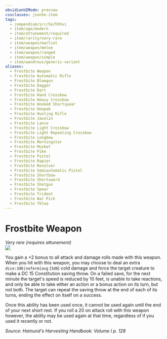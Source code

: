 ```yaml
---
obsidianUIMode: preview
cssclasses: json5e-item
tags:
  - compendium/src/5e/hhhvi
  - item/age/modern
  - item/attunement/required
  - item/rarity/very-rare
  - item/weapon/martial
  - item/weapon/melee
  - item/weapon/ranged
  - item/weapon/simple
  - item/wondrous/generic-variant
aliases:
  - Frostbite Weapon
  - Frostbite Automatic Rifle
  - Frostbite Blowgun
  - Frostbite Dagger
  - Frostbite Dart
  - Frostbite Hand Crossbow
  - Frostbite Heavy Crossbow
  - Frostbite Hooked Shortspear
  - Frostbite Hoopak
  - Frostbite Hunting Rifle
  - Frostbite Javelin
  - Frostbite Lance
  - Frostbite Light Crossbow
  - Frostbite Light Repeating Crossbow
  - Frostbite Longbow
  - Frostbite Morningstar
  - Frostbite Musket
  - Frostbite Pike
  - Frostbite Pistol
  - Frostbite Rapier
  - Frostbite Revolver
  - Frostbite Semiautomatic Pistol
  - Frostbite Shortbow
  - Frostbite Shortsword
  - Frostbite Shotgun
  - Frostbite Spear
  - Frostbite Trident
  - Frostbite War Pick
  - Frostbite Yklwa
---
```

# Frostbite Weapon
*Very rare (requires attunement)*  
![](https://raw.githubusercontent.com/TheGiddyLimit/homebrew/master/_img/HHH/HHHVI/FrostbiteWeapon.webp#right)  


You gain a +2 bonus to all attack and damage rolls made with this weapon. When you hit with this weapon, you may choose to deal an extra `dice:3d6|noform|avg` (`3d6`) cold damage and force the target creature to make a DC 15 Constitution saving throw. On a failed save, for the next minute the target's speed is reduced by 10 feet, is unable to take reactions, and only be able to take either an action or a bonus action on its turn, but not both. The target can repeat the saving throw at the end of each of its turns, ending the effect on itself on a success.

Once this ability has been used once, it cannot be used again until the end of your next short rest. If you roll a 20 on attack roll with this weapon however, the ability may be used again at that time, regardless of if you used it recently or not.

*Source: Hamund's Harvesting Handbook: Volume I p. 128*
